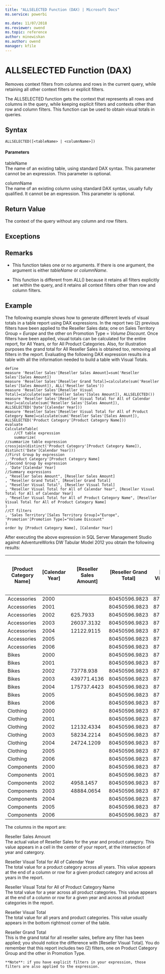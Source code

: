```yaml
---
title: "ALLSELECTED Function (DAX) | Microsoft Docs"
ms.service: powerbi 

ms.date: 11/07/2018
ms.reviewer: owend
ms.topic: reference
author: minewiskan
ms.author: owend
manager: kfile
---
```

# ALLSELECTED Function (DAX)
Removes context filters from columns and rows in the current query, while retaining all other context filters or explicit filters.  
  
The ALLSELECTED function gets the context that represents all rows and columns in the query, while keeping explicit filters and contexts other than row and column filters. This function can be used to obtain visual totals in queries.  
  
## Syntax  
  
```dax
ALLSELECTED([<tableName> | <columnName>])  
```
  
#### Parameters  
tableName  
The name of an existing table, using standard DAX syntax. This parameter cannot be an expression. This parameter is optional.  
  
columnName  
The name of an existing column using standard DAX syntax, usually fully qualified. It cannot be an expression. This parameter is optional.  
  
## Return Value  
The context of the query without any column and row filters.  
  
## Exceptions  
  
## Remarks  
  
-   This function takes one or no arguments. If there is one argument, the argument is either *tableName* or *columnName*.  
  
-   This function is different from ALL() because it retains all filters explicitly set within the query, and it retains all context filters other than row and column filters.  
  
## Example  
The following example shows how to generate different levels of visual totals in a table report using DAX expressions. In the report two (2) previous filters have been applied to the Reseller Sales data; one on Sales Territory Group = *Europe* and the other on Promotion Type = *Volume Discount*. Once filters have been applied, visual totals can be calculated for the entire report, for All Years, or for All Product Categories. Also, for illustration purposes the grand total for All Reseller Sales is obtained too, removing all filters in the report. Evaluating the following DAX expression results in a table with all the information needed to build a table with Visual Totals.  
  
```dax
define  
measure 'Reseller Sales'[Reseller Sales Amount]=sum('Reseller Sales'[Sales Amount])  
measure 'Reseller Sales'[Reseller Grand Total]=calculate(sum('Reseller Sales'[Sales Amount]), ALL('Reseller Sales'))  
measure 'Reseller Sales'[Reseller Visual Total]=calculate(sum('Reseller Sales'[Sales Amount]), ALLSELECTED())  
measure 'Reseller Sales'[Reseller Visual Total for All of Calendar Year]=calculate(sum('Reseller Sales'[Sales Amount]), ALLSELECTED('Date'[Calendar Year]))  
measure 'Reseller Sales'[Reseller Visual Total for All of Product Category Name]=calculate(sum('Reseller Sales'[Sales Amount]), ALLSELECTED('Product Category'[Product Category Name]))  
evaluate  
CalculateTable(  
    //CT table expression  
    summarize(   
//summarize table expression  
crossjoin(distinct('Product Category'[Product Category Name]), distinct('Date'[Calendar Year]))  
//First Group by expression  
, 'Product Category'[Product Category Name]  
//Second Group by expression  
, 'Date'[Calendar Year]  
//Summary expressions  
, "Reseller Sales Amount", [Reseller Sales Amount]  
, "Reseller Grand Total", [Reseller Grand Total]  
, "Reseller Visual Total", [Reseller Visual Total]  
, "Reseller Visual Total for All of Calendar Year", [Reseller Visual Total for All of Calendar Year]  
, "Reseller Visual Total for All of Product Category Name", [Reseller Visual Total for All of Product Category Name]  
)  
//CT filters  
, 'Sales Territory'[Sales Territory Group]="Europe", 'Promotion'[Promotion Type]="Volume Discount"  
)  
order by [Product Category Name], [Calendar Year]  
```

After executing the above expression in SQL Server Management Studio against AdventureWorks DW Tabular Model 2012 you obtain the following results:  
  
|[Product Category Name]|[Calendar Year]|[Reseller Sales Amount]|[Reseller Grand Total]|[Reseller Visual Total]|[Reseller Visual Total for All of Calendar Year]|[Reseller Visual Total for All of Product Category Name]|  
|----------------------------|--------------------|----------------------------|---------------------------|----------------------------|-----------------------------------------------------|-------------------------------------------------------------|  
|Accessories|2000||80450596.9823|877006.7987|38786.018||  
|Accessories|2001||80450596.9823|877006.7987|38786.018||  
|Accessories|2002|625.7933|80450596.9823|877006.7987|38786.018|91495.3104|  
|Accessories|2003|26037.3132|80450596.9823|877006.7987|38786.018|572927.0136|  
|Accessories|2004|12122.9115|80450596.9823|877006.7987|38786.018|212584.4747|  
|Accessories|2005||80450596.9823|877006.7987|38786.018||  
|Accessories|2006||80450596.9823|877006.7987|38786.018||  
|Bikes|2000||80450596.9823|877006.7987|689287.7939||  
|Bikes|2001||80450596.9823|877006.7987|689287.7939||  
|Bikes|2002|73778.938|80450596.9823|877006.7987|689287.7939|91495.3104|  
|Bikes|2003|439771.4136|80450596.9823|877006.7987|689287.7939|572927.0136|  
|Bikes|2004|175737.4423|80450596.9823|877006.7987|689287.7939|212584.4747|  
|Bikes|2005||80450596.9823|877006.7987|689287.7939||  
|Bikes|2006||80450596.9823|877006.7987|689287.7939||  
|Clothing|2000||80450596.9823|877006.7987|95090.7757||  
|Clothing|2001||80450596.9823|877006.7987|95090.7757||  
|Clothing|2002|12132.4334|80450596.9823|877006.7987|95090.7757|91495.3104|  
|Clothing|2003|58234.2214|80450596.9823|877006.7987|95090.7757|572927.0136|  
|Clothing|2004|24724.1209|80450596.9823|877006.7987|95090.7757|212584.4747|  
|Clothing|2005||80450596.9823|877006.7987|95090.7757||  
|Clothing|2006||80450596.9823|877006.7987|95090.7757||  
|Components|2000||80450596.9823|877006.7987|53842.2111||  
|Components|2001||80450596.9823|877006.7987|53842.2111||  
|Components|2002|4958.1457|80450596.9823|877006.7987|53842.2111|91495.3104|  
|Components|2003|48884.0654|80450596.9823|877006.7987|53842.2111|572927.0136|  
|Components|2004||80450596.9823|877006.7987|53842.2111|212584.4747|  
|Components|2005||80450596.9823|877006.7987|53842.2111||  
|Components|2006||80450596.9823|877006.7987|53842.2111||  
  
The columns in the report are:  
  
Reseller Sales Amount  
The actual value of Reseller Sales for the year and product category. This value appears in a cell in the center of your report, at the intersection of year and catergory.  
  
Reseller Visual Total for All of Calendar Year  
The total value for a product category across all years. This value appears at the end of a column or row for a given product category and across all years in the report.  
  
Reseller Visual Total for All of Product Category Name  
The total value for a year across all product categories. This value appears at the end of a column or row for a given year and across all product categories in the report.  
  
Reseller Visual Total  
The total value for all years and product categories. This value usually appears in the bottom rightmost corner of the table.  
  
Reseller Grand Total  
This is the grand total for all reseller sales, before any filter has been applied; you should notice the difference with [Reseller Visual Total]. You do remember that this report includes two (2) filters, one on Product Category Group and the other in Promotion Type.  
  
  
    **Note**: if you have explicit filters in your expression, those filters are also applied to the expression.  
  
